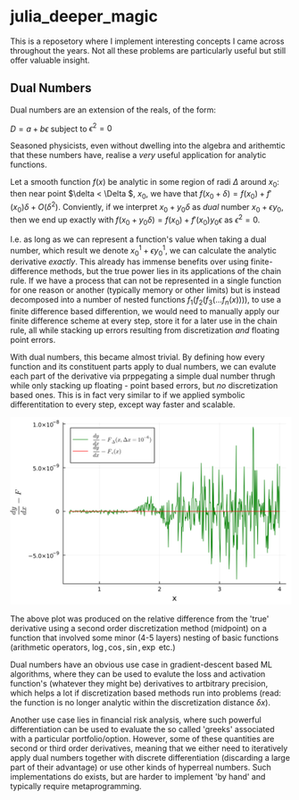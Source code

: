# julia_deeper_magic
This is a reposetory where I implement interesting concepts I came across throughout the years. Not all these problems are particularly useful but still offer valuable insight. 

## Dual Numbers

Dual numbers are an extension of the reals, of the form:

$D = a + b \epsilon$ subject to $\epsilon^2 = 0$ 

Seasoned physicists, even without dwelling into the algebra and arithemtic that these numbers have, realise a _very_ useful application for analytic functions.

Let a smooth function $f(x)$ be analytic in some region of radi $\Delta$ around $x_0$: then near point $\delta < \Delta $,  $x_0$, we have that $f(x_0+\delta) = f(x_0) + f'(x_0)\delta + O(\delta^2)$. Conviently, if we interpret $x_0 + y_0 \delta$ as _dual_ number $x_0 + \epsilon y_0$, then we end up exactly with $f(x_0+y_0\delta) = f(x_0) + f'(x_0) y_0 \epsilon$ as $\epsilon^2 = 0$. 

I.e. as long as we can represent a function's value when taking a dual number, which result we denote $x_0^1 + \epsilon y_0^1$, we can calculate the analytic derivative _exactly_. This already has immense benefits over using finite-difference methods, but the true power lies in its applications of the chain rule. If we have a process that can not be represented in a single function for one reason or another (typically memory or other limits) but is instead decomposed into a number of nested functions $f_1(f_2(f_3(...f_n(x))))$, to use a finite difference based differention, we would need to manually apply our finite difference scheme at every step, store it for a later use in the chain rule, all while stacking up errors resulting from discretization _and_ floating point errors.

With dual numbers, this became almost trivial. By defining how every function and its constituent parts apply to dual numbers, we can evalute each part of the derivative via prppegating a simple dual number thrugh while only stacking up floating - point based errors, but _no_ discretization based ones. This is in fact very similar to if we applied symbolic differentitation to every step, except way faster and scalable.

![Dual_vs_finite](https://github.com/ArchHem/julia_deeper_magic/blob/main/project_images/dual_vs_finite_deriv_02.png)

The above plot was produced on the relative difference from the 'true' derivative using a second order discretization method (midpoint) on a function that involved some minor (4-5 layers) nesting of basic functions (arithmetic operators, $\log, \cos, \sin, \exp$ etc.) 

Dual numbers have an obvious use case in gradient-descent based ML algorithms, where they can be used to evalute the loss and activation function's (whatever they might be) derivatives to artbitrary precision, which helps a lot if discretization based methods run into problems (read: the function is no longer analytic within the discretization distance $\delta x$).

Another use case lies in financial risk analysis, where such powerful differentiation can be used to evaluate the so called 'greeks' associated with a particular portfolio/option. However, some of these quantities are second or third order derivatives, meaning that we either need to iteratively apply dual numbers together with discrete differentiation (discarding a large part of their advantage) or use other kinds of hyperreal numbers. Such implementations do exists, but are harder to implement 'by hand' and typically require metaprogramming.



